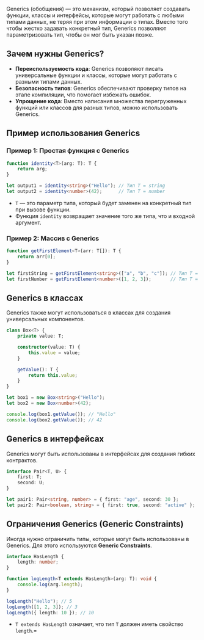 Generics (обобщения) — это механизм, который позволяет создавать функции, классы и интерфейсы, которые могут работать с любыми типами данных, не теряя при этом информации о типах. Вместо того чтобы жестко задавать конкретный тип, Generics позволяют параметризовать тип, чтобы он мог быть указан позже.

## Зачем нужны Generics?

- **Переиспользуемость кода**: Generics позволяют писать универсальные функции и классы, которые могут работать с разными типами данных.
- **Безопасность типов**: Generics обеспечивают проверку типов на этапе компиляции, что помогает избежать ошибок.
- **Упрощение кода**: Вместо написания множества перегруженных функций или классов для разных типов, можно использовать Generics.

## Пример использования Generics

### Пример 1: Простая функция с Generics

```typescript
function identity<T>(arg: T): T {
    return arg;
}

let output1 = identity<string>("Hello"); // Тип T = string
let output2 = identity<number>(42);      // Тип T = number
```

- `T` — это параметр типа, который будет заменен на конкретный тип при вызове функции.
- Функция `identity` возвращает значение того же типа, что и входной аргумент.

### Пример 2: Массив с Generics

```typescript
function getFirstElement<T>(arr: T[]): T {
    return arr[0];
}

let firstString = getFirstElement<string>(["a", "b", "c"]); // Тип T = string
let firstNumber = getFirstElement<number>([1, 2, 3]);       // Тип T = number
```

## Generics в классах

Generics также могут использоваться в классах для создания универсальных компонентов.

```typescript
class Box<T> {
    private value: T;

    constructor(value: T) {
        this.value = value;
    }

    getValue(): T {
        return this.value;
    }
}

let box1 = new Box<string>("Hello");
let box2 = new Box<number>(42);

console.log(box1.getValue()); // "Hello"
console.log(box2.getValue()); // 42
```

## Generics в интерфейсах

Generics могут быть использованы в интерфейсах для создания гибких контрактов.

```typescript
interface Pair<T, U> {
    first: T;
    second: U;
}

let pair1: Pair<string, number> = { first: "age", second: 30 };
let pair2: Pair<boolean, string> = { first: true, second: "active" };
```

## Ограничения Generics (Generic Constraints)

Иногда нужно ограничить типы, которые могут быть использованы в Generics. Для этого используются **Generic Constraints**.

```typescript
interface HasLength {
    length: number;
}

function logLength<T extends HasLength>(arg: T): void {
    console.log(arg.length);
}

logLength("Hello"); // 5
logLength([1, 2, 3]); // 3
logLength({ length: 10 }); // 10
```

- `T extends HasLength` означает, что тип `T` должен иметь свойство `length`.=
